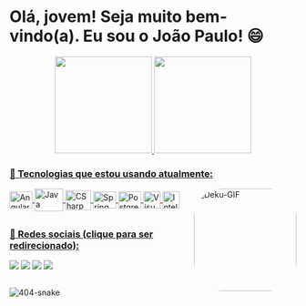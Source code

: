 # Olá, jovem! Seja muito bem-vindo(a). Eu sou o João Paulo! 😄


<div align="center">
  <a href="https://github.com/JotaPCarneiro">
  <img height="170em" src="https://github-readme-stats.vercel.app/api?username=JotaPCarneiro&show_icons=true&theme=vue-dark&include_all_commits=true&count_private=true"/>
  <img height="170em" src="https://github-readme-stats.vercel.app/api/top-langs/?username=JotaPCarneiro&layout=compact&langs_count=7&theme=vue-dark"/>
</div>

### :rocket: Tecnologias que estou usando atualmente:
<div style="display: inline_block">
  <img align="center" alt="AngularJs" height="30" width="40" src="https://cdn.jsdelivr.net/gh/devicons/devicon/icons/angularjs/angularjs-original.svg" />
  <img align="center" alt="Java" height="40" width="50" src="https://cdn.jsdelivr.net/gh/devicons/devicon/icons/java/java-original-wordmark.svg"/>
  <img align="center" alt="CSharp" height="35" width="45" src="https://cdn.jsdelivr.net/gh/devicons/devicon/icons/csharp/csharp-original.svg">
  <img align="center" alt="Spring" height="30" width="40" src="https://cdn.jsdelivr.net/gh/devicons/devicon/icons/spring/spring-original-wordmark.svg">
  <img align="center" alt="Postgresql" height="30" width="40" src="https://cdn.jsdelivr.net/gh/devicons/devicon/icons/postgresql/postgresql-plain-wordmark.svg" />
  <img align="center" alt="Visualstudio" height="30" width="30" src="https://cdn.jsdelivr.net/gh/devicons/devicon/icons/visualstudio/visualstudio-plain.svg" />
  <img align="center" alt="Intellij" height="30" width="30" src="https://cdn.jsdelivr.net/gh/devicons/devicon/icons/intellij/intellij-original.svg" />
  
  
  <img align="right" alt="Deku-GIF" height="180" style="border-radius:50px;" src="https://media1.giphy.com/media/3oKIPipgrovqOodyYo/giphy.gif?cid=ecf05e47d4msd5nn2umje22qcy8dcnxoiugybcjpkjepnxz9&rid=giphy.gif&ct=g"> 
  
</div>
  
  ##
  ### :pushpin: Redes sociais (clique para ser redirecionado):

  <div> 
    <a href="https://www.linkedin.com/in/jo%C3%A3o-paulo-carneiro-5594bb218" target="_blank"><img src="https://img.shields.io/badge/-LinkedIn-%230077B5?style=for-the-badge&logo=linkedin&logoColor=white" target="_blank"></a> 
    <a href = "mailto:jotap.carneiro@gmail.com" target="_blank"><img src="https://img.shields.io/badge/Gmail-D14836?style=for-the-badge&logo=gmail&logoColor=white" target="_blank"></a>
    <a href="https://t.me/jotapCarneiro" target="_blank"><img src="https://img.shields.io/badge/Telegram-2CA5E0?style=for-the-badge&logo=telegram&logoColor=white" target="_blank"></a> 
    <a href="https://www.instagram.com/ojoao.paulo/?theme=dark" target="_blank"><img src="https://img.shields.io/badge/-Instagram-%23E4405F?style=for-the-badge&logo=instagram&logoColor=white" target="_blank"></a>
    
</div>

##

<div>
 
  ![404-snake](https://github.com/JotaPCarneiro/JotaPCarneiro/blob/output/github-contribution-grid-snake.svg)
 
</div>
